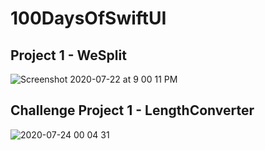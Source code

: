 # 100DaysOfSwiftUI
## Project 1 - WeSplit
![Screenshot 2020-07-22 at 9 00 11 PM](https://user-images.githubusercontent.com/31788197/88200058-3f0f0900-cc63-11ea-8cce-bc13467f6664.png)
## Challenge Project 1 - LengthConverter
![2020-07-24 00 04 31](https://user-images.githubusercontent.com/31788197/88324484-64724480-cd41-11ea-9b1d-0e3690dfe3be.jpg)
